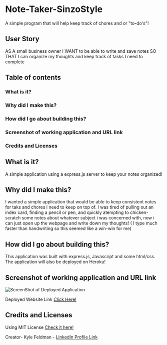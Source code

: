 # Note-Taker-SinzoStyle
A simple program that will help keep track of chores and or "to-do's"!


## User Story
AS A small business owner
I WANT to be able to write and save notes
SO THAT I can organize my thoughts and keep track of tasks I need to complete

## Table of contents

### What is it?
### Why did I make this?
### How did I go about building this?
### Screenshot of working application and URL link
### Credits and Licenses

## What is it?
A simple application using a express.js server to keep your notes organized!

## Why did I make this?
I wanted a simple application that would be able to keep consistent notes for taks and chores i need to keep on top of. I was tired of pulling out an index card, finding a pencil or pen, and quickly atempting to chicken-scratch some notes about whatever subject i was concerned with, now i can just open up the webpage and write down my thoughts! ( I type much faster than handwriting so this seemed like a win-win for me)

## How did I go about building this?
This application was built with express.js, Javascript and some html/css. The application will also be deployed on Heroku!

## Screenshot of working application and URL link
![ScreenShot of Deployed Application](/) 

Deployed Website Link [Click Here!](/)

## Credits and Licenses
Using MIT License [Check it here!](https://opensource.org/licenses/MIT)

Creator- Kyle Feldman - [LinkedIn Profile Link](https://www.linkedin.com/in/kyle-feldman-427b5624b)